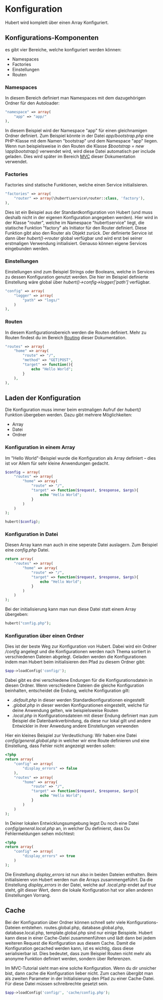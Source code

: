 # Konfiguration

Hubert wird komplett über einen Array Konfiguriert.

## Konfigurations-Komponenten

es gibt vier Bereiche, welche konfiguriert werden können:
- Namespaces
- Factories
- Einstellungen
- Routen

### Namespaces

In diesem Bereich definiert man Namespaces mit dem dazugehörigen Ordner für den Autoloader:
```php
"namespace" => array(
    "app" => "app/"
),
```

In diesem Beispiel wird der Namespace "app" für einen gleichnamigen Ordner definiert. Zum Beispiel könnte in der Datei _app/bootstrap.php_ eine PHP-Klasse mit dem Namen "bootstrap" und dem Namespace "app" liegen. Wenn nun beispielsweise in den Routen die Klasse _$bootstrap = new \app\bootstrap()_ verwendet wird, wird diese Datei automatisch per include geladen. Dies wird später im Bereich [MVC](/de/dokumentation/mvc-tutorial/start) dieser Dokumentation verwendet.

### Factories

Factories sind statische Funktionen, welche einen Service initialisieren.
```php
"factories" => array(
    "router" => array(\hubert\service\router::class, 'factory'),
),
```
Dies ist ein Beispiel aus der Standardkonfiguration von Hubert (und muss deshalb nicht in der eigenen Konfiguration angegeben werden). Hier wird in der Klasse "router", welche im Namespace "hubert\service" liegt, die statische Funktion "factory" als Initiator für den Router definiert. Diese Funktion gibt also den Router als Objekt zurück. Der definierte Service ist dann über _hubert()->router_ global verfügbar und wird erst bei seiner erstmaligen Verwendung initialisiert. Genauso können eigene Services eingebunden werden.

### Einstellungen

Einstellungen sind zum Beispiel Strings oder Booleans, welche in Services zu dessen Konfiguration genutzt werden. Die hier im Beispiel definierte Einstellung wäre global über _hubert()->config->logger['path']_ verfügbar.
```php
"config" => array(
    "logger" => array(
        "path" => "logs/"
    )
),
```

### Routen

In diesem Konfigurationsbereich werden die Routen definiert. Mehr zu Routen findest du im Bereich [Routing](/de/dokumentation/mvc-tutorial/routing) dieser Dokumentation.
```php
"routes" => array(
    "home" => array(
        "route" => "/",
        "method" => "GET|POST",
        "target" => function(){
            echo "Hello World";
        }
    ),
),
```

## Laden der Konfiguration

Die Konfiguration muss immer beim erstmaligen Aufruf der _hubert()_ Funktion übergeben werden. Dazu gibt mehrere Möglichkeiten:
- Array
- Datei
- Ordner

### Konfiguration in einem Array

Im "Hello World"-Beispiel wurde die Konfiguration als Array definiert – dies ist vor Allem für sehr kleine Anwendungen gedacht.
```php
$config = array(
    "routes" => array(
        "home" => array(
            "route" => "/", 
            "target" => function($request, $response, $args){
                echo "Hello World";
            }
        )
    )
);

hubert($config);
```


### Konfiguration in Datei
Diesen Array kann man auch in eine seperate Datei auslagern. Zum Beispiel eine _config.php_ Datei.
```php
return array(
    "routes" => array(
        "home" => array(
            "route" => "/", 
            "target" => function($request, $response, $args){
                echo "Hello World";
            }
        )
    )
);
```

Bei der initialisierung kann man nun diese Datei statt einem Array übergeben:
```php
hubert("config.php");
```


### Konfiguration über einen Ordner

Dies ist der beste Weg zur Konfiguration von Hubert. Dabei wird ein Ordner _/config_ angelegt und die Konfigurationen werden nach Thema sortiert in verschiedenen Dateien abgelegt. Geladen werden die Konfigurationen indem man Hubert beim initialisieren den Pfad zu diesem Ordner gibt:
```php
$app->loadConfig('config/');
```    

Dabei gibt es drei verschiedene Endungen für die Konfigurationsdatein in diesen Ordner. Wenn verschiedene Dateien die gleiche Konfiguration beinhalten, entscheidet die Endung, welche Konfiguration gilt:
- _.default.php_ in dieser werden Standardkonfigurationen eingestellt
- _.global.php_ in dieser werden Konfigurationen eingestellt, welche für deine Anwendung gelten, wie beispielsweise Routen
- _.local.php_ in Konfigurationsdateien mit dieser Endung definiert man zum Beispiel die Datenbankverbindung, da diese nur lokal gilt und andere Entwickler in ihrer Anwedung andere Einstellungen verwenden

Hier ein kleines Beispiel zur Verdeutlichung: Wir haben eine Datei _config/general.global.php_ in welcher wir eine Route definieren und eine Einstellung, dass Fehler nicht angezeigt werden sollen:
```php
<?php
return array(
    "config" => array(
        "display_errors" => false
    ),
    "routes" => array(
        "home" => array(
            "route" => "/", 
            "target" => function($request, $response, $args){
                echo "Hello World";
            }
        )
    )
);
```

In Deiner lokalen Entwicklungsumgebung legst Du noch eine Datei _config/general.local.php_ an, in welcher Du definierst, dass Du Fehlermeldungen sehen möchtest:
```php
<?php
return array(
    "config" => array(
        "display_errors" => true
    )
);
```

Die Einstellung _display\_errors_ ist nun also in beiden Dateien enthalten. Beim initialisieren von Hubert werden nun die Arrays zusammengeführt. Da die Einstellung _display\_errors_ in der Datei, welche auf _.local.php_ endet auf _true_ steht, gilt dieser Wert, denn die lokale Konfiguration hat vor allen anderen Einstellungen Vorrang.

## Cache

Bei der Konfiguration über Ordner können schnell sehr viele Konfigurations-Dateien entstehen. routes.global.php, database.global.php, database.local.php, template.global.php sind nur einige Beispiele. Hubert kann diese in einer Cache-Datei zusammenführen und lädt dann bei jedem weiteren Request die Konfiguration aus diesem Cache. Damit die Konfiguration gecached werden kann, ist es wichtig, dass diese serialisierbar ist. Dies bedeutet, dass zum Beispiel Routen nicht mehr als anonyme Funktion definiert werden, sondern über Referenzen.

Im MVC-Tutorial sieht man eine solche Konfiguration. Wenn du dir unsicher bist, dann cache die Konfiguration lieber nicht. Zum cachen übergibt man als zweiten Parameter in der Initialisierung den Pfad zu einer Cache-Datei. Für diese Datei müssen schreibrechte gesetzt sein.

```php
$app->loadConfig('config/', 'cache/config.php');
```   